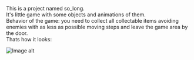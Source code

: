 This is a project named so_long.  
It's little game with some objects and animations of them.  
Behavior of the game: you need to collect all collectable items avoiding enemies with as less as possible moving steps and leave the game area by the door.  
Thats how it looks:  
  
![Image alt](https://github.com/OlegSemnadtsatilet/School21_Sber/blob/main/so_long/game.gif)
